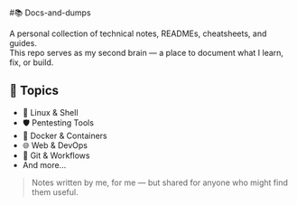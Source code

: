 #📚  Docs-and-dumps

A personal collection of technical notes, READMEs, cheatsheets, and guides.  
This repo serves as my second brain — a place to document what I learn, fix, or build.

## 📁 Topics
- 🐧 Linux & Shell
- 🛡️ Pentesting Tools
- 🐳 Docker & Containers
- 🌐 Web & DevOps
- 🔧 Git & Workflows
- And more...

> Notes written by me, for me — but shared for anyone who might find them useful.
